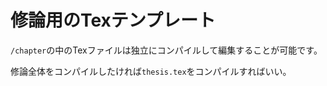 # 修論用のTexテンプレート

`/chapter`の中のTexファイルは独立にコンパイルして編集することが可能です。

修論全体をコンパイルしたければ`thesis.tex`をコンパイルすればいい。

